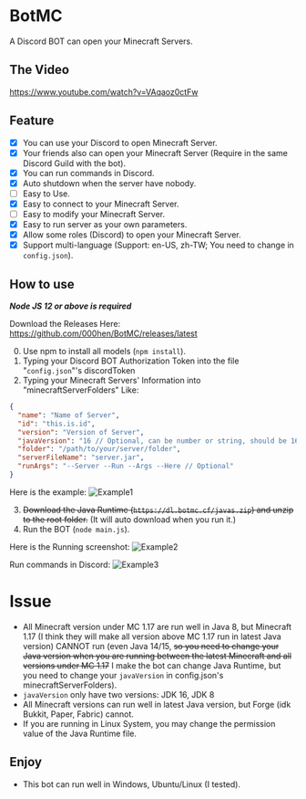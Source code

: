 # BotMC

A Discord BOT can open your Minecraft Servers.

## The Video

<https://www.youtube.com/watch?v=VAqaoz0ctFw>

## Feature

 - [x] You can use your Discord to open Minecraft Server.
 - [x] Your friends also can open your Minecraft Server (Require in the same Discord Guild with the bot).
 - [x] You can run commands in Discord.
 - [x] Auto shutdown when the server have nobody.
 - [ ] Easy to Use.
 - [x] Easy to connect to your Minecraft Server.
 - [ ] Easy to modify your Minecraft Server.
 - [x] Easy to run server as your own parameters.
 - [x] Allow some roles (Discord) to open your Minecraft Server.
 - [x] Support multi-language (Support: en-US, zh-TW; You need to change in `config.json`).

## How to use

***Node JS 12 or above is required***

Download the Releases Here: <https://github.com/000hen/BotMC/releases/latest>

0. Use npm to install all models (`npm install`).
1. Typing your Discord BOT Authorization Token into the file "`config.json`"'s discordToken
2. Typing your Minecraft Servers' Information into "minecraftServerFolders" Like: 
```json
{
  "name": "Name of Server",
  "id": "this.is.id",
  "version": "Version of Server",
  "javaVersion": "16 // Optional, can be number or string, should be 16 or 8",
  "folder": "/path/to/your/server/folder",
  "serverFileName": "server.jar",
  "runArgs": "--Server --Run --Args --Here // Optional"
}
```
Here is the example:
![Example1](https://cdn.discordapp.com/attachments/655638858784047105/857038433846296596/unknown.png)

3. ~~Download the Java Runtime (`https://dl.botmc.cf/javas.zip`) and unzip to the root folder.~~ (It will auto download when you run it.)
4. Run the BOT (`node main.js`).

Here is the Running screenshot:
![Example2](https://cdn.discordapp.com/attachments/655638858784047105/860378183601881088/unknown.png)

Run commands in Discord:
![Example3](https://cdn.discordapp.com/attachments/698551378745884835/903946084756373525/unknown.png)

# Issue

 - All Minecraft version under MC 1.17 are run well in Java 8, but Minecraft 1.17 (I think they will make all version above MC 1.17 run in latest Java version) CANNOT run (even Java 14/15, ~~so you need to change your Java version when you are running between the latest Minecraft and all versions under MC 1.17~~ I make the bot can change Java Runtime, but you need to change your `javaVersion` in config.json's minecraftServerFolders).
 - `javaVersion` only have two versions: JDK 16, JDK 8
 - All Minecraft versions can run well in latest Java version, but Forge (idk Bukkit, Paper, Fabric) cannot.
 - If you are running in Linux System, you may change the permission value of the Java Runtime file.

## Enjoy

 - This bot can run well in Windows, Ubuntu/Linux (I tested).
